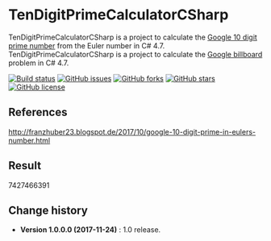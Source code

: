 # TenDigitPrimeCalculatorCSharp
TenDigitPrimeCalculatorCSharp is a project to calculate the [Google 10 digit prime number](https://mkaz.tech/math/google-billboard-problems/) from the Euler number in C# 4.7.
TenDigitPrimeCalculatorCSharp is a project to calculate the [Google billboard](https://mkaz.tech/math/google-billboard-problems/) problem in C# 4.7.

[![Build status](https://ci.appveyor.com/api/projects/status/tfsrpp2uvy2187l1?svg=true)](https://ci.appveyor.com/project/SeppPenner/tendigitprimecalculatorcsharp)
[![GitHub issues](https://img.shields.io/github/issues/SeppPenner/TenDigitPrimeCalculatorCSharp.svg)](https://github.com/SeppPenner/TenDigitPrimeCalculatorCSharp/issues)
[![GitHub forks](https://img.shields.io/github/forks/SeppPenner/TenDigitPrimeCalculatorCSharp.svg)](https://github.com/SeppPenner/TenDigitPrimeCalculatorCSharp/network)
[![GitHub stars](https://img.shields.io/github/stars/SeppPenner/TenDigitPrimeCalculatorCSharp.svg)](https://github.com/SeppPenner/TenDigitPrimeCalculatorCSharp/stargazers)
[![GitHub license](https://img.shields.io/badge/license-AGPL-blue.svg)](https://raw.githubusercontent.com/SeppPenner/TenDigitPrimeCalculatorCSharp/master/License.txt)

## References
http://franzhuber23.blogspot.de/2017/10/google-10-digit-prime-in-eulers-number.html

## Result
7427466391

Change history
--------------

* **Version 1.0.0.0 (2017-11-24)** : 1.0 release.